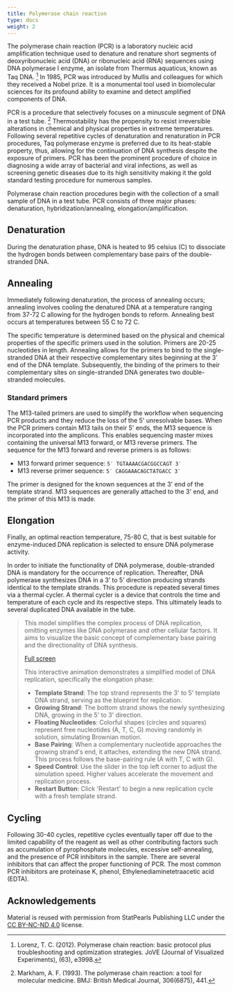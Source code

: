 ```yaml
---
title: Polymerase chain reaction
type: docs
weight: 2
---
```


The polymerase chain reaction (PCR) is a laboratory nucleic acid amplification technique used to denature and renature short segments of deoxyribonucleic acid (DNA) or ribonucleic acid (RNA) sequences using DNA polymerase I enzyme, an isolate from Thermus aquaticus, known as Taq DNA. [^lorenz2012polymerase]
In 1985, PCR was introduced by Mullis and colleagues for which they received a Nobel prize.
It is a monumental tool used in biomolecular sciences for its profound ability to examine and detect amplified components of DNA.

PCR is a procedure that selectively focuses on a minuscule segment of DNA in a test tube. [^markham1993polymerase]
Thermostability has the propensity to resist irreversible alterations in chemical and physical properties in extreme temperatures.
Following several repetitive cycles of denaturation and renaturation in PCR procedures, Taq polymerase enzyme is preferred due to its heat-stable property, thus, allowing for the continuation of DNA synthesis despite the exposure of primers.
PCR has been the prominent procedure of choice in diagnosing a wide array of bacterial and viral infections, as well as screening genetic diseases due to its high sensitivity making it the gold standard testing procedure for numerous samples.

Polymerase chain reaction procedures begin with the collection of a small sample of DNA in a test tube.
PCR consists of three major phases: denaturation, hybridization/annealing, elongation/amplification.

## Denaturation

During the denaturation phase, DNA is heated to 95 celsius (C) to dissociate the hydrogen bonds between complementary base pairs of the double-stranded DNA.

## Annealing

Immediately following denaturation, the process of annealing occurs; annealing involves cooling the denatured DNA at a temperature ranging from 37-72 C allowing for the hydrogen bonds to reform.
Annealing best occurs at temperatures between 55 C to 72 C.

The specific temperature is determined based on the physical and chemical properties of the specific primers used in the solution.
Primers are 20-25 nucleotides in length.
Annealing allows for the primers to bind to the single-stranded DNA at their respective complementary sites beginning at the 3’ end of the DNA template.
Subsequently, the binding of the primers to their complementary sites on single-stranded DNA generates two double-stranded molecules.

### Standard primers

The M13-tailed primers are used to simplify the workflow when sequencing PCR products and they reduce the loss of the 5' unresolvable bases.
When the PCR primers contain M13 tails on their 5' ends, the M13 sequence is incorporated into the amplicons.
This enables sequencing master mixes containing the universal M13 forward, or M13 reverse primers.
The sequence for the M13 forward and reverse primers is as follows:

-   M13 forward primer sequence: `5′ TGTAAAACGACGGCCAGT 3′`
-   M13 reverse primer sequence: `5′ CAGGAAACAGCTATGACC 3′`

The primer is designed for the known sequences at the 3' end of the template strand.
M13 sequences are generally attached to the 3' end, and the primer of this M13 is made.

## Elongation

Finally, an optimal reaction temperature, 75-80 C, that is best suitable for enzyme-induced DNA replication is selected to ensure DNA polymerase activity.

In order to initiate the functionality of DNA polymerase, double-stranded DNA is mandatory for the occurrence of replication.
Thereafter, DNA polymerase synthesizes DNA in a 3’ to 5’ direction producing strands identical to the template strands.
This procedure is repeated several times via a thermal cycler.
A thermal cycler is a device that controls the time and temperature of each cycle and its respective steps.
This ultimately leads to several duplicated DNA available in the tube.

> This model simplifies the complex process of DNA replication, omitting enzymes like DNA polymerase and other cellular factors. It aims to visualize the basic concept of complementary base pairing and the directionality of DNA synthesis.
> 
> <div id="dna-elongation-container" style="width: 100%; max-width: 800px; margin: 0 auto;"></div>
> <script src="/p5/dna-elongation/dna-elongation.js"></script>
> 
> [Full screen](/p5/dna-elongation/dna-elongation.html)
> 
> This interactive animation demonstrates a simplified model of DNA replication, specifically the elongation phase:
> 
> -   **Template Strand**: The top strand represents the 3' to 5' template DNA strand, serving as the blueprint for replication.
> -   **Growing Strand**: The bottom strand shows the newly synthesizing DNA, growing in the 5' to 3' direction.
> -   **Floating Nucleotides**: Colorful shapes (circles and squares) represent free nucleotides (A, T, C, G) moving randomly in solution, simulating Brownian motion.
> -   **Base Pairing**: When a complementary nucleotide approaches the growing strand's end, it attaches, extending the new DNA strand.
>         This process follows the base-pairing rule (A with T, C with G).
> -   **Speed Control**: Use the slider in the top left corner to adjust the simulation speed.
>         Higher values accelerate the movement and replication process.
> -   **Restart Button**: Click 'Restart' to begin a new replication cycle with a fresh template strand.

## Cycling

Following 30-40 cycles, repetitive cycles eventually taper off due to the limited capability of the reagent as well as other contributing factors such as accumulation of pyrophosphate molecules, excessive self-annealing, and the presence of PCR inhibitors in the sample.
There are several inhibitors that can affect the proper functioning of PCR. The most common PCR inhibitors are proteinase K, phenol, Ethylenediaminetetraacetic acid (EDTA).

## Acknowledgements

Material is reused with permission from StatPearls Publishing LLC under the [CC BY-NC-ND 4.0](http://creativecommons.org/licenses/by-nc-nd/4.0/) license.

<!-- REFERENCE -->

[^lorenz2012polymerase]: Lorenz, T. C. (2012). Polymerase chain reaction: basic protocol plus troubleshooting and optimization strategies. JoVE (Journal of Visualized Experiments), (63), e3998.
[^markham1993polymerase]: Markham, A. F. (1993). The polymerase chain reaction: a tool for molecular medicine. BMJ: British Medical Journal, 306(6875), 441.
